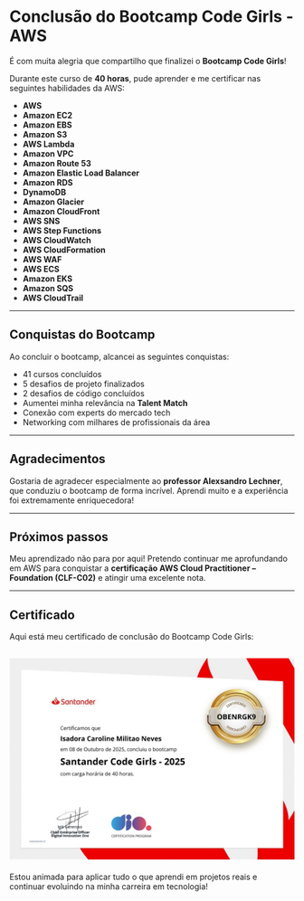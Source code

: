 #  Conclusão do Bootcamp Code Girls - AWS

É com muita alegria que compartilho que finalizei o **Bootcamp Code Girls**!  

Durante este curso de **40 horas**, pude aprender e me certificar nas seguintes habilidades da AWS:

- **AWS**
- **Amazon EC2**
- **Amazon EBS**
- **Amazon S3**
- **AWS Lambda**
- **Amazon VPC**
- **Amazon Route 53**
- **Amazon Elastic Load Balancer**
- **Amazon RDS**
- **DynamoDB**
- **Amazon Glacier**
- **Amazon CloudFront**
- **AWS SNS**
- **AWS Step Functions**
- **AWS CloudWatch**
- **AWS CloudFormation**
- **AWS WAF**
- **AWS ECS**
- **Amazon EKS**
- **Amazon SQS**
- **AWS CloudTrail**

---

##  Conquistas do Bootcamp

Ao concluir o bootcamp, alcancei as seguintes conquistas:

- 41 cursos concluídos  
- 5 desafios de projeto finalizados  
- 2 desafios de código concluídos  
- Aumentei minha relevância na **Talent Match**  
- Conexão com experts do mercado tech  
- Networking com milhares de profissionais da área  

---

##  Agradecimentos

Gostaria de agradecer especialmente ao **professor Alexsandro Lechner**, que conduziu o bootcamp de forma incrível. Aprendi muito e a experiência foi extremamente enriquecedora!  

---

##  Próximos passos

Meu aprendizado não para por aqui! Pretendo continuar me aprofundando em AWS para conquistar a **certificação AWS Cloud Practitioner – Foundation (CLF-C02)** e atingir uma excelente nota.  

---

##  Certificado

Aqui está meu certificado de conclusão do Bootcamp Code Girls:

![Certificado Code Girls](../certificates/CertificadosDeConclusão/CONCLUSÃO.jpeg)  
---

Estou animada para aplicar tudo o que aprendi em projetos reais e continuar evoluindo na minha carreira em tecnologia! 
